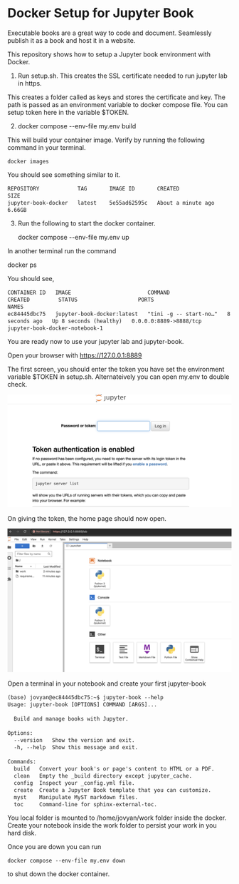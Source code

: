 # Docker Setup for Jupyter Book

Executable books are a great way to code and document.
Seamlessly publish it as a book and host it in a website.

This repository shows how to setup a Jupyter book environment
with Docker.


1. Run setup.sh. This creates the SSL certificate needed to run jupyter lab in https.

This creates a folder called as keys and stores the certificate and key.
The path is passed as an environment variable to docker compose file.
You can setup token here in the variable $TOKEN.

2. docker compose --env-file my.env build

This will build your container image. Verify by running the following command
in your terminal.

    docker images

You should see something similar to it.

    REPOSITORY            TAG       IMAGE ID       CREATED              SIZE
    jupyter-book-docker   latest    5e55ad62595c   About a minute ago   6.66GB



3. Run the following to start the docker container.

      docker compose --env-file my.env up

In another terminal run the command

docker ps

You should see,

    CONTAINER ID   IMAGE                        COMMAND                  CREATED         STATUS                   PORTS                    NAMES
    ec84445dbc75   jupyter-book-docker:latest   "tini -g -- start-no…"   8 seconds ago   Up 8 seconds (healthy)   0.0.0.0:8889->8888/tcp   jupyter-book-docker-notebook-1


You are ready now to use your jupyter lab and jupyter-book.

Open your browser with https://127.0.0.1:8889


The first screen, you should enter the token you have set the environment variable $TOKEN in setup.sh. Alternateively you can open my.env to double check.

![Juptyer Token](./imgs/Token.png)

On giving the token, the home page should now open.

![Jupyter Home Page](./imgs/HomeJupyter.png)

Open a terminal in your notebook and create your first jupyter-book

    (base) jovyan@ec84445dbc75:~$ jupyter-book --help
    Usage: jupyter-book [OPTIONS] COMMAND [ARGS]...
    
      Build and manage books with Jupyter.
    
    Options:
      --version   Show the version and exit.
      -h, --help  Show this message and exit.
    
    Commands:
      build   Convert your book's or page's content to HTML or a PDF.
      clean   Empty the _build directory except jupyter_cache.
      config  Inspect your _config.yml file.
      create  Create a Jupyter Book template that you can customize.
      myst    Manipulate MyST markdown files.
      toc     Command-line for sphinx-external-toc.	

You local folder is mounted to /home/jovyan/work folder inside the docker. Create your notebook inside the work folder to persist your work
in you hard disk.

Once you are down you can run

    docker compose --env-file my.env down

to shut down the docker container.
